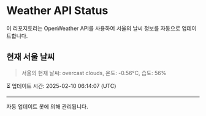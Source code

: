 
# Weather API Status

이 리포지토리는 OpenWeather API를 사용하여 서울의 날씨 정보를 자동으로 업데이트합니다.

## 현재 서울 날씨
> 서울의 현재 날씨: overcast clouds, 온도: -0.56°C, 습도: 56%

⏳ 업데이트 시간: 2025-02-10 06:14:07 (UTC)

---
자동 업데이트 봇에 의해 관리됩니다.
